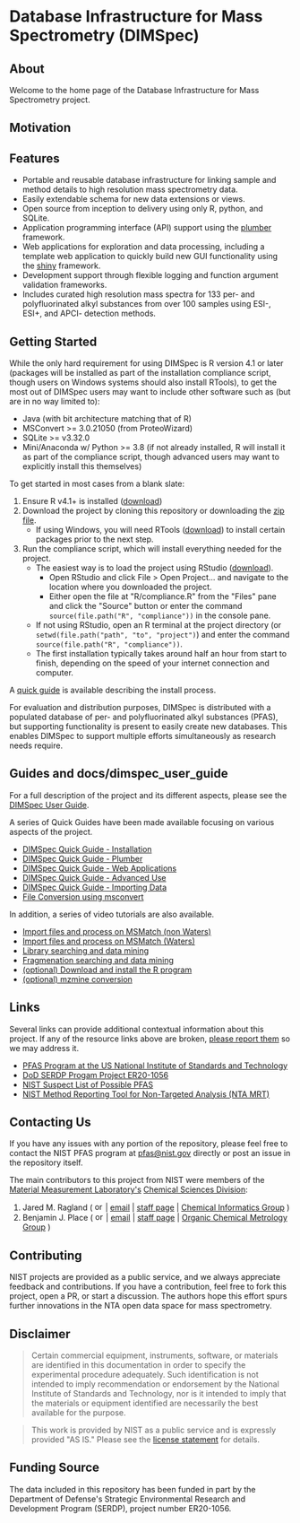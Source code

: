 # Database Infrastructure for Mass Spectrometry (DIMSpec)

## About

Welcome to the home page of the Database Infrastructure for Mass Spectrometry project.

## Motivation

## Features

- Portable and reusable database infrastructure for linking sample and method details to high resolution mass spectrometry data.
- Easily extendable schema for new data extensions or views.
- Open source from inception to delivery using only R, python, and SQLite.
- Application programming interface (API) support using the [plumber](https://www.rplumber.io/index.html) framework.
- Web applications for exploration and data processing, including a template web application to quickly build new GUI functionality using the [shiny](https://shiny.rstudio.com) framework.
- Development support through flexible logging and function argument validation frameworks.
- Includes curated high resolution mass spectra for 133 per- and polyfluorinated alkyl substances from over 100 samples using ESI-, ESI+, and APCI- detection methods.

## Getting Started

While the only hard requirement for using DIMSpec is R version 4.1 or later (packages will be installed as part of the installation compliance script, though users on Windows systems should also install RTools), to get the most out of DIMSpec users may want to include other software such as (but are in no way limited to):

- Java (with bit architecture matching that of R)
- MSConvert >= 3.0.21050 (from ProteoWizard)
- SQLite >= v3.32.0
- Mini/Anaconda w/ Python >= 3.8 (if not already installed, R will install it as part of the compliance script, though advanced users may want to explicitly install this themselves)

To get started in most cases from a blank slate:

1. Ensure R v4.1+ is installed ([download](https://www.r-project.org/))
1. Download the project by cloning this repository or downloading the [zip file](https://github.com/usnistgov/dimspec/archive/refs/heads/main.zip).
   - If using Windows, you will need RTools ([download](https://cran.r-project.org/bin/windows/Rtools/)) to install certain packages prior to the next step.
1. Run the compliance script, which will install everything needed for the project.
   - The easiest way is to load the project using RStudio ([download](https://github.com/usnistgov/dimspec.git)).
     - Open RStudio and click File > Open Project... and navigate to the location where you downloaded the project.
     - Either open the file at "R/compliance.R" from the "Files" pane and click the "Source" button or enter the command `source(file.path("R", "compliance"))` in the console pane.
   - If not using RStudio, open an R terminal at the project directory (or `setwd(file.path("path", "to", "project")`) and enter the command `source(file.path("R", "compliance"))`.
   - The first installation typically takes around half an hour from start to finish, depending on the speed of your internet connection and computer.

A [quick guide](https://usnistgov.github.io/dimspec/quick_install.pdf) is available describing the install process.

For evaluation and distribution purposes, DIMSpec is distributed with a populated database of per- and polyfluorinated alkyl substances (PFAS), but supporting functionality is present to easily create new databases. This enables DIMSpec to support multiple efforts simultaneously as research needs require.

## Guides and docs/dimspec_user_guide

For a full description of the project and its different aspects, please see the [DIMSpec User Guide](https://usnistgov.github.io/dimspec).

A series of Quick Guides have been made available focusing on various aspects of the project.

- [DIMSpec Quick Guide - Installation](https://usnistgov.github.io/dimspec/quick_install.pdf)
- [DIMSpec Quick Guide - Plumber](https://usnistgov.github.io/dimspec/quick_plumber.pdf)
- [DIMSpec Quick Guide - Web Applications](https://usnistgov.github.io/dimspec/quick_apps.pdf)
- [DIMSpec Quick Guide - Advanced Use](https://usnistgov.github.io/dimspec/quick_advanced.pdf)
- [DIMSpec Quick Guide - Importing Data](https://usnistgov.github.io/dimspec/quick_import.pdf)
- [File Conversion using msconvert](https://usnistgov.github.io/dimspec/file_convert.pdf)

In addition, a series of video tutorials are also available.

- [Import files and process on MSMatch (non Waters)]()
- [Import files and process on MSMatch (Waters)]()
- [Library searching and data mining]()
- [Fragmenation searching and data mining]()
- [(optional) Download and install the R program]()
- [(optional) mzmine conversion]()

## Links

Several links can provide additional contextual information about this project. If any of the resource links above are broken, <a href="mailto:=pfas@nist.gov?subject=DIMSpec%20Documentation%20Unavailable">please report them</a> so we may address it.

- [PFAS Program at the US National Institute of Standards and Technology](https://www.nist.gov/programs-projects/and-polyfluoroalkyl-substances-pfas) 
- [DoD SERDP Progam Project ER20-1056](https://www.serdp-estcp.org/projects/details/a0bb4198-02cd-44b9-9e73-9ef916e7f7e0/er20-1056-project-overview#:~:text=ER20-1056%20Objective%20The%20use%20of%20spectral%20libraries%20is,per-%20and%20polyfluoroalkyl%20substances%20%28PFAS%29%20in%20environmental%20samples.) 
- [NIST Suspect List of Possible PFAS](https://github.com/usnistgov/NISTPFAS/blob/main/suspectlist) 
- [NIST Method Reporting Tool for Non-Targeted Analysis (NTA MRT)](https://github.com/usnistgov/NISTPFAS/blob/main/methodreportingtool) 

## Contacting Us

If you have any issues with any portion of the repository, please feel free to contact the NIST PFAS program at <a href="mailto:=pfas@nist.gov?subject=DIMSpec%20Inquiry">pfas@nist.gov</a> directly or post an issue in the repository itself.

The main contributors to this project from NIST were members of the <a href="https://www.nist.gov/mml">Material Measurement Laboratory's</a> <a href="https://www.nist.gov/mml/csd">Chemical Sciences Division</a>:
1. Jared M. Ragland ( <a href="https://orcid.org/0000-0002-8055-2432"><img src="https://avatars.githubusercontent.com/u/1122775?s=200&v=4" alt="orcid icon with link" width="15"></a> | <a href="mailto:=jared.ragland@nist.gov?subject=DIMSpec%20Inquiry">email</a> | <a href="https://www.nist.gov/people/jared-ragland">staff page</a> | <a href="https://www.nist.gov/mml/csd/chemical-informatics-group">Chemical Informatics Group</a> )
1. Benjamin J. Place ( <a href="https://orcid.org/0000-0003-0953-5215"><img src="https://avatars.githubusercontent.com/u/1122775?s=200&v=4" alt="orcid icon with link" width="15"></a> | <a href="mailto:=benjamin.place@nist.gov?subject=DIMSpec%20Inquiry">email</a> | <a href="https://www.nist.gov/people/benjamin-place">staff page</a> | <a href="https://www.nist.gov/mml/csd/organic-chemical-metrology">Organic Chemical Metrology Group</a> )

## Contributing

NIST projects are provided as a public service, and we always appreciate feedback and contributions. If you have a contribution, feel free to fork this project, open a PR, or start a discussion. The authors hope this effort spurs further innovations in the NTA open data space for mass spectrometry.

## Disclaimer

> Certain commercial equipment, instruments, software, or materials are identified in this documentation in order to specify the experimental procedure adequately. Such identification is not intended to imply recommendation or endorsement by the National Institute of Standards and Technology, nor is it intended to imply that the materials or equipment identified are necessarily the best available for the purpose.

> This work is provided by NIST as a public service and is expressly provided "AS IS." Please see the [license statement](LICENSE.md) for details.

## Funding Source

The data included in this repository has been funded in part by the Department of Defense's Strategic Environmental Research and Development Program (SERDP), project number ER20-1056.
